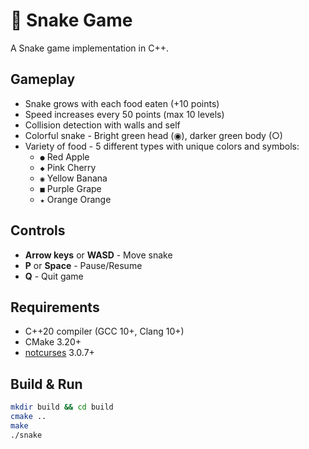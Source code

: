 # 🐍 Snake Game

A Snake game implementation in C++.

## Gameplay

- Snake grows with each food eaten (+10 points)
- Speed increases every 50 points (max 10 levels)
- Collision detection with walls and self
- Colorful snake - Bright green head (◉), darker green body (○)
- Variety of food - 5 different types with unique colors and symbols:
  - `●` Red Apple
  - `◆` Pink Cherry
  - `◉` Yellow Banana
  - `■` Purple Grape
  - `★` Orange Orange

## Controls

- **Arrow keys** or **WASD** - Move snake
- **P** or **Space** - Pause/Resume
- **Q** - Quit game

## Requirements

- C++20 compiler (GCC 10+, Clang 10+)
- CMake 3.20+
- [notcurses](https://github.com/dankamongmen/notcurses/) 3.0.7+

## Build & Run

```bash
mkdir build && cd build
cmake ..
make
./snake
```
